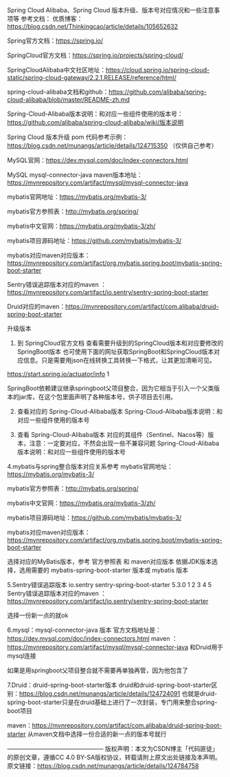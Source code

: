 Spring Cloud Alibaba、Spring Cloud 版本升级、版本号对应情况和一些注意事项等
参考文档：
优质博客：https://blog.csdn.net/Thinkingcao/article/details/105652632

Spring官方文档：https://spring.io/

SpringCloud官方文档：https://spring.io/projects/spring-cloud/

SpringCloudAlibaba中文社区地址：https://cloud.spring.io/spring-cloud-static/spring-cloud-gateway/2.2.1.RELEASE/reference/html/

spring-cloud-alibaba文档和github：https://github.com/alibaba/spring-cloud-alibaba/blob/master/README-zh.md

Spring-Cloud-Alibaba版本说明：和对应一些组件使用的版本号：https://github.com/alibaba/spring-cloud-alibaba/wiki/版本说明

Spring Cloud 版本升级 pom 代码参考示例：https://blog.csdn.net/munangs/article/details/124715350 （仅供自己参考）

MySQL官网：https://dev.mysql.com/doc/index-connectors.html

MySQL mysql-connector-java maven版本地址：https://mvnrepository.com/artifact/mysql/mysql-connector-java

mybatis官网地址：https://mybatis.org/mybatis-3/

mybatis官方参照表：http://mybatis.org/spring/

mybatis中文官网：https://mybatis.org/mybatis-3/zh/

mybatis项目源码地址：https://github.com/mybatis/mybatis-3/

mybatis对应maven对应版本： https://mvnrepository.com/artifact/org.mybatis.spring.boot/mybatis-spring-boot-starter

Sentry错误追踪版本对应的maven ： https://mvnrepository.com/artifact/io.sentry/sentry-spring-boot-starter

Druid对应的maven：https://mvnrepository.com/artifact/com.alibaba/druid-spring-boot-starter


升级版本
1. 到 SpringCloud官方文档 查看需要升级到的SpringCloud版本和对应要修改的SpringBoot版本
也可使用下面的网址获取SpringBoot和SpringCloud版本对应信息。只是需要用json在线转换工具转换一下格式，让其更加清晰可见。

https://start.spring.io/actuator/info
1

SpringBoot依赖建议继承springboot父项目整合，因为它相当于引入一个父类版本的jar库，在这个包里面声明了各种版本号，供子项目去引用。



2. 查看对应的 Spring-Cloud-Alibaba版本 Spring-Cloud-Alibaba版本说明：和对应一些组件使用的版本号



3. 查看 Spring-Cloud-Alibaba版本 对应的其组件（Sentinel、Nacos等）版本，注意：一定要对应，不然会出现一些不兼容问题 Spring-Cloud-Alibaba版本说明：和对应一些组件使用的版本号



4.mybatis与spring整合版本对应关系参考
mybatis官网地址：https://mybatis.org/mybatis-3/

mybatis官方参照表：http://mybatis.org/spring/

mybatis中文官网：https://mybatis.org/mybatis-3/zh/

mybatis项目源码地址：https://github.com/mybatis/mybatis-3/

mybatis对应maven对应版本： https://mvnrepository.com/artifact/org.mybatis.spring.boot/mybatis-spring-boot-starter

选择对应的MyBatis版本，参考 官方参照表 和 maven对应版本
依据JDK版本选择，选用需要的 mybatis-spring-boot-starter 版本或 mybatis 版本




5.Sentry错误追踪版本
		<dependency>
            <groupId>io.sentry</groupId>
            <artifactId>sentry-spring-boot-starter</artifactId>
            <version>5.3.0</version>
        </dependency>
1
2
3
4
5
Sentry错误追踪版本对应的maven ： https://mvnrepository.com/artifact/io.sentry/sentry-spring-boot-starter

选择一份新一点的就ok


6.mysql：mysql-connector-java 版本
官方文档地址是：https://dev.mysql.com/doc/index-connectors.html
maven ：https://mvnrepository.com/artifact/mysql/mysql-connector-java
和Druid用于mysql连接

如果是用springboot父项目整合就不需要再单独再管，因为他包含了





7.Druid：druid-spring-boot-starter版本
druid和druid-spring-boot-starter区别：https://blog.csdn.net/munangs/article/details/124724091
也就是druid-spring-boot-starter只是在druid基础上进行了一次封装，专门用来整合spring-boot项目

maven：https://mvnrepository.com/artifact/com.alibaba/druid-spring-boot-starter
从maven文档中选择一份合适的新一点的版本号就行



————————————————
版权声明：本文为CSDN博主「代码匪徒」的原创文章，遵循CC 4.0 BY-SA版权协议，转载请附上原文出处链接及本声明。
原文链接：https://blog.csdn.net/munangs/article/details/124784758